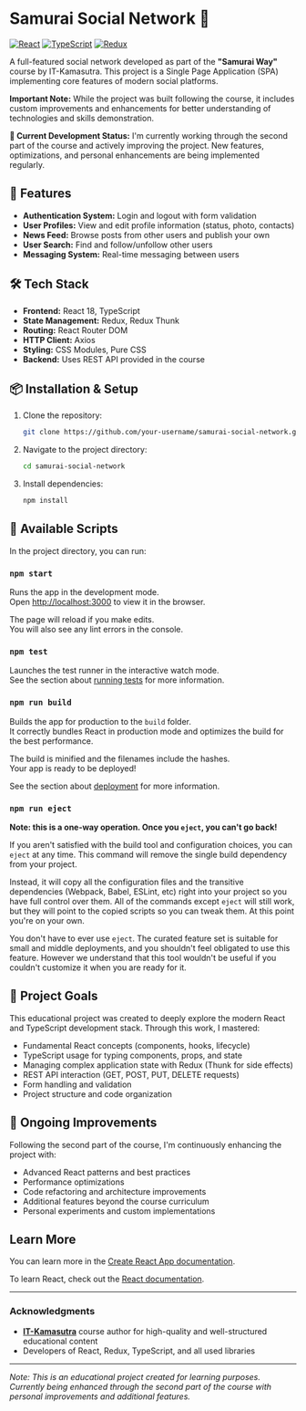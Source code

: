 # Samurai Social Network 🌊

[![React](https://img.shields.io/badge/React-18.x-blue?logo=react)](https://reactjs.org/)
[![TypeScript](https://img.shields.io/badge/TypeScript-4.x-blue?logo=typescript)](https://www.typescriptlang.org/)
[![Redux](https://img.shields.io/badge/Redux-Toolkit-purple?logo=redux)](https://redux-toolkit.js.org/)

A full-featured social network developed as part of the **"Samurai Way"** course by IT-Kamasutra. This project is a Single Page Application (SPA) implementing core features of modern social platforms.

**Important Note:** While the project was built following the course, it includes custom improvements and enhancements for better understanding of technologies and skills demonstration.

**🚧 Current Development Status:** I'm currently working through the second part of the course and actively improving the project. New features, optimizations, and personal enhancements are being implemented regularly.

## 🚀 Features

*   **Authentication System:** Login and logout with form validation
*   **User Profiles:** View and edit profile information (status, photo, contacts)
*   **News Feed:** Browse posts from other users and publish your own
*   **User Search:** Find and follow/unfollow other users
*   **Messaging System:** Real-time messaging between users

## 🛠 Tech Stack

*   **Frontend:** React 18, TypeScript
*   **State Management:** Redux, Redux Thunk
*   **Routing:** React Router DOM
*   **HTTP Client:** Axios
*   **Styling:** CSS Modules, Pure CSS
*   **Backend:** Uses REST API provided in the course

## 📦 Installation & Setup

1.  Clone the repository:
    ```bash
    git clone https://github.com/your-username/samurai-social-network.git
    ```
2.  Navigate to the project directory:
    ```bash
    cd samurai-social-network
    ```
3.  Install dependencies:
    ```bash
    npm install
    ```

## 🎯 Available Scripts

In the project directory, you can run:

### `npm start`

Runs the app in the development mode.<br>
Open [http://localhost:3000](http://localhost:3000) to view it in the browser.

The page will reload if you make edits.<br>
You will also see any lint errors in the console.

### `npm test`

Launches the test runner in the interactive watch mode.<br>
See the section about [running tests](https://facebook.github.io/create-react-app/docs/running-tests) for more information.

### `npm run build`

Builds the app for production to the `build` folder.<br>
It correctly bundles React in production mode and optimizes the build for the best performance.

The build is minified and the filenames include the hashes.<br>
Your app is ready to be deployed!

See the section about [deployment](https://facebook.github.io/create-react-app/docs/deployment) for more information.

### `npm run eject`

**Note: this is a one-way operation. Once you `eject`, you can't go back!**

If you aren't satisfied with the build tool and configuration choices, you can `eject` at any time. This command will remove the single build dependency from your project.

Instead, it will copy all the configuration files and the transitive dependencies (Webpack, Babel, ESLint, etc) right into your project so you have full control over them. All of the commands except `eject` will still work, but they will point to the copied scripts so you can tweak them. At this point you're on your own.

You don't have to ever use `eject`. The curated feature set is suitable for small and middle deployments, and you shouldn't feel obligated to use this feature. However we understand that this tool wouldn't be useful if you couldn't customize it when you are ready for it.

## 🎯 Project Goals

This educational project was created to deeply explore the modern React and TypeScript development stack. Through this work, I mastered:

*   Fundamental React concepts (components, hooks, lifecycle)
*   TypeScript usage for typing components, props, and state
*   Managing complex application state with Redux (Thunk for side effects)
*   REST API interaction (GET, POST, PUT, DELETE requests)
*   Form handling and validation
*   Project structure and code organization

## 🔄 Ongoing Improvements

Following the second part of the course, I'm continuously enhancing the project with:
- Advanced React patterns and best practices
- Performance optimizations
- Code refactoring and architecture improvements
- Additional features beyond the course curriculum
- Personal experiments and custom implementations

## Learn More

You can learn more in the [Create React App documentation](https://facebook.github.io/create-react-app/docs/getting-started).

To learn React, check out the [React documentation](https://reactjs.org/).

---

### Acknowledgments

*   **[IT-Kamasutra](https://www.youtube.com/c/ITKAMASUTRA)** course author for high-quality and well-structured educational content
*   Developers of React, Redux, TypeScript, and all used libraries

---

*Note: This is an educational project created for learning purposes. Currently being enhanced through the second part of the course with personal improvements and additional features.*
